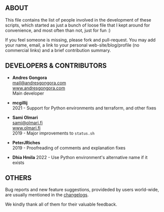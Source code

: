 <!--------------------------------------+-------------------------------------->
##                                    ABOUT
<!--------------------------------------+-------------------------------------->

This file contains the list of people involved in the development of these
scripts, which started as just a bunch of loose file that I kept around
for convenience, and most often than not, just for fun :)

If you feel someone is missing, please fork and pull-request.
You may add your name, email, a link to your personal web-site/blog/profile
(no commercial links) and a brief contribution summary.

<!-- The following list is roughly sorted in reverse cronological order. -->






<!--------------------------------------+-------------------------------------->
##                          DEVELOPERS & CONTRIBUTORS
<!--------------------------------------+-------------------------------------->

*	**Andres Gongora**  
	<mail@andresgongora.com>  
	www.andresgongora.com  
	Main developer


*	**mcgillij**  
	2021 - Support for Python environments and terraform, and other fixes


*	**Sami Olmari**  
	<sami@olmari.fi>  
	www.olmari.fi  
	2019 - Major improvements to `status.sh`


*	**PeterJRiches**  
	2019 - Proofreading of comments and explanation fixes


* **Dhia Hmila**
	2022 - Use Python environment's alternative name if it exists

	



<!--------------------------------------+-------------------------------------->
##                                    OTHERS
<!--------------------------------------+-------------------------------------->

Bug reports and new feature suggestions, provideded by users world-wide,
are usually mentioned in the [changelogs](doc/changelog.md).

We kindly thank all of them for their valuable feedback.

